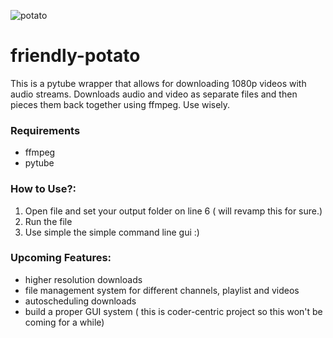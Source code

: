 ![potato](https://i.redd.it/v58ej4eshku01.png)
# friendly-potato
This is a pytube wrapper that allows for downloading 1080p videos with audio streams. Downloads audio and video as separate files and then pieces them back together using ffmpeg. Use wisely.

### Requirements
* ffmpeg
* pytube

### How to Use?:
1. Open file and set your output folder on line 6 ( will revamp this for sure.)
2. Run the file
3. Use simple the simple command line gui :) 

### Upcoming Features:
* higher resolution downloads
* file management system for different channels, playlist and videos
* autoscheduling downloads
* build a proper GUI system ( this is coder-centric project so this won't be coming for a while)
